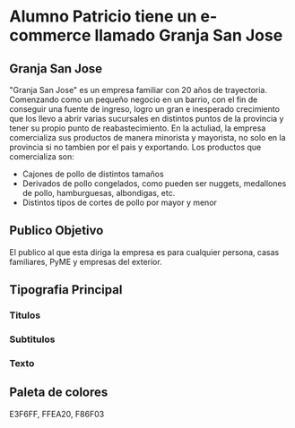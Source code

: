 # Alumno Patricio tiene un e-commerce llamado Granja San Jose
## Granja San Jose
 "Granja San Jose" es un empresa familiar con 20 años de trayectoria. Comenzando como un pequeño negocio en un barrio, con el fin de conseguir una fuente de ingreso, logro un gran e inesperado crecimiento que los llevo a abrir varias sucursales en distintos puntos de la provincia y tener su propio punto de reabastecimiento. En la actuliad, la empresa comercializa sus productos de manera minorista y mayorista, no solo en la provincia si no tambien por el pais y exportando.
 Los productos que comercializa son:
 * Cajones de pollo de distintos tamaños
 * Derivados de pollo congelados, como pueden ser nuggets, medallones de pollo, hamburguesas, albondigas, etc.
 * Distintos tipos de cortes de pollo por mayor y menor
 ## Publico Objetivo
 El publico al que esta diriga la empresa es para cualquier persona, casas familiares, PyME y empresas del exterior.
 ## Tipografia Principal
 ### Titulos
 <link rel="preconnect" href="https://fonts.googleapis.com">
 <link rel="preconnect" href="https://fonts.gstatic.com" crossorigin>
 <link href="https://fonts.googleapis.com/css2?family=Ubuntu:wght@300&display=swap" rel="stylesheet">

 ### Subtitulos 
 <link rel="preconnect" href="https://fonts.googleapis.com">
 <link rel="preconnect" href="https://fonts.gstatic.com" crossorigin>
 <link href="https://fonts.googleapis.com/css2?family=Space+Grotesk:wght@300&display=swap" rel="stylesheet">

 ### Texto
 <link rel="preconnect" href="https://fonts.googleapis.com">
 <link rel="preconnect" href="https://fonts.gstatic.com" crossorigin>
 <link href="https://fonts.googleapis.com/css2?family=Arimo&display=swap" rel="stylesheet"> 


## Paleta de colores
E3F6FF, FFEA20, F86F03






